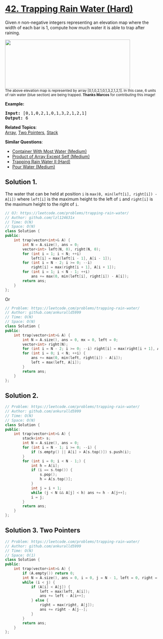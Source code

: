 # [42. Trapping Rain Water (Hard)](https://leetcode.com/problems/trapping-rain-water/)

<p>Given <em>n</em> non-negative integers representing an elevation map where the width of each bar is 1, compute how much water it is able to trap after raining.</p>

<p><img src="https://assets.leetcode.com/uploads/2018/10/22/rainwatertrap.png" style="width: 412px; height: 161px;"><br>
<small>The above elevation map is represented by array [0,1,0,2,1,0,1,3,2,1,2,1]. In this case, 6 units of rain water (blue section) are being trapped. <strong>Thanks Marcos</strong> for contributing this image!</small></p>

<p><strong>Example:</strong></p>

<pre><strong>Input:</strong> [0,1,0,2,1,0,1,3,2,1,2,1]
<strong>Output:</strong> 6</pre>


**Related Topics**:  
[Array](https://leetcode.com/tag/array/), [Two Pointers](https://leetcode.com/tag/two-pointers/), [Stack](https://leetcode.com/tag/stack/)

**Similar Questions**:
* [Container With Most Water (Medium)](https://leetcode.com/problems/container-with-most-water/)
* [Product of Array Except Self (Medium)](https://leetcode.com/problems/product-of-array-except-self/)
* [Trapping Rain Water II (Hard)](https://leetcode.com/problems/trapping-rain-water-ii/)
* [Pour Water (Medium)](https://leetcode.com/problems/pour-water/)

## Solution 1.

The water that can be held at position `i` is `max(0, min(left[i], right[i]) - A[i])` where `left[i]` is the maximum height to the left of `i` and `right[i]` is the maximum height to the right of `i`.

```cpp
// OJ: https://leetcode.com/problems/trapping-rain-water/
// Author: github.com/lzl124631x
// Time: O(N)
// Space: O(N)
class Solution {
public:
    int trap(vector<int>& A) {
        int N = A.size(), ans = 0;
        vector<int> left(N, 0), right(N, 0);
        for (int i = 1; i < N; ++i) 
            left[i] = max(left[i - 1], A[i - 1]);
        for (int i = N - 2; i >= 0; --i) 
            right[i] = max(right[i + 1], A[i + 1]);
        for (int i = 1; i < N - 1; ++i) 
            ans += max(0, min(left[i], right[i]) - A[i]);
        return ans;
    }
};
```

Or

```cpp
// Problem: https://leetcode.com/problems/trapping-rain-water/
// Author: github.com/ankuralld5999
// Time: O(N)
// Space: O(N)
class Solution {
public:
    int trap(vector<int>& A) {
        int N = A.size(), ans = 0, mx = 0, left = 0;
        vector<int> right(N);
        for (int i = N - 2; i >= 0; --i) right[i] = max(right[i + 1], A[i + 1]);
        for (int i = 0; i < N; ++i) {
            ans += max(0, min(left, right[i]) - A[i]);
            left = max(left, A[i]);
        }
        return ans;
    }
};
```

## Solution 2. 

```cpp
// Problem: https://leetcode.com/problems/trapping-rain-water/
// Author: github.com/ankuralld5999
// Time: O(N)
// Space: O(N)
class Solution {
public:
    int trap(vector<int>& A) {
        stack<int> s;
        int N = A.size(), ans = 0;
        for (int i = N - 1; i >= 0; --i) {
            if (s.empty() || A[i] > A[s.top()]) s.push(i);
        }
        for (int i = 0; i < N - 1;) {
            int h = A[i];
            if (i == s.top()) {
                s.pop();
                h = A[s.top()];
            }
            int j = i + 1;
            while (j < N && A[j] < h) ans += h - A[j++];
            i = j;
        }
        return ans;
    }
};
```

## Solution 3. Two Pointers

```cpp
// Problem: https://leetcode.com/problems/trapping-rain-water/
// Author: github.com/ankuralld5999
// Time: O(N)
// Space: O(1)
class Solution {
public:
    int trap(vector<int>& A) {
        if (A.empty()) return 0;
        int N = A.size(), ans = 0, i = 0, j = N - 1, left = 0, right = 0;
        while (i < j) {
            if (A[i] < A[j]) {
                left = max(left, A[i]);
                ans += left - A[i++];
            } else {
                right = max(right, A[j]);
                ans += right - A[j--];
            }
        }
        return ans;
    }
};
```
